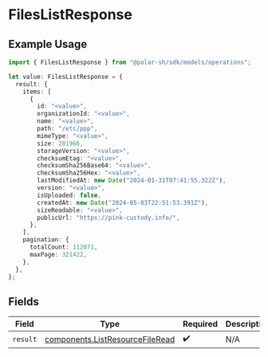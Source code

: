 # FilesListResponse

## Example Usage

```typescript
import { FilesListResponse } from "@polar-sh/sdk/models/operations";

let value: FilesListResponse = {
  result: {
    items: [
      {
        id: "<value>",
        organizationId: "<value>",
        name: "<value>",
        path: "/etc/ppp",
        mimeType: "<value>",
        size: 201966,
        storageVersion: "<value>",
        checksumEtag: "<value>",
        checksumSha256Base64: "<value>",
        checksumSha256Hex: "<value>",
        lastModifiedAt: new Date("2024-01-31T07:41:55.322Z"),
        version: "<value>",
        isUploaded: false,
        createdAt: new Date("2024-05-03T22:51:53.391Z"),
        sizeReadable: "<value>",
        publicUrl: "https://pink-custody.info/",
      },
    ],
    pagination: {
      totalCount: 112071,
      maxPage: 321422,
    },
  },
};
```

## Fields

| Field                                                                              | Type                                                                               | Required                                                                           | Description                                                                        |
| ---------------------------------------------------------------------------------- | ---------------------------------------------------------------------------------- | ---------------------------------------------------------------------------------- | ---------------------------------------------------------------------------------- |
| `result`                                                                           | [components.ListResourceFileRead](../../models/components/listresourcefileread.md) | :heavy_check_mark:                                                                 | N/A                                                                                |